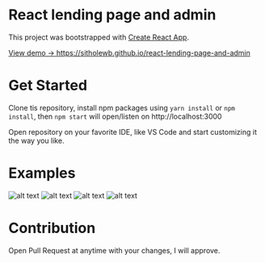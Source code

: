 # React lending page and admin

This project was bootstrapped with [Create React App](https://github.com/facebook/create-react-app).

<a href="https://sitholewb.github.io/react-lending-page-and-admin" target="_blank">View demo -> https://sitholewb.github.io/react-lending-page-and-admin</a>

# Get Started

Clone tis repository, install npm packages using `yarn install` or `npm install`, then `npm start` will open/listen on http://localhost:3000

Open repository on your favorite IDE, like VS Code and start customizing it the way you like.

# Examples

<img src="https://github.com/SitholeWB/react-lending-page-and-admin/blob/main/src/assets/img/landing.jpg?raw=true" alt="alt text" title="lending page" />
<img src="https://github.com/SitholeWB/react-lending-page-and-admin/blob/main/src/assets/img/login.jpg?raw=true" alt="alt text" title="lending page" />
<img src="https://github.com/SitholeWB/react-lending-page-and-admin/blob/main/src/assets/img/register.jpg?raw=true" alt="alt text" title="lending page" />
<img src="https://github.com/SitholeWB/react-lending-page-and-admin/blob/main/src/assets/img/admin.jpg?raw=true" alt="alt text" title="lending page" />


# Contribution

Open Pull Request at anytime with your changes, I will approve.
